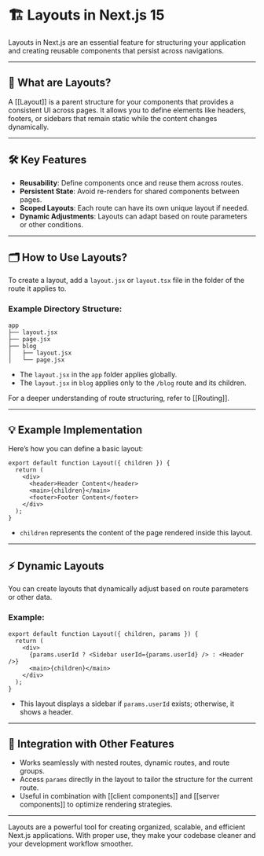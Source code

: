 
# 🏗️ Layouts in Next.js 15

Layouts in Next.js are an essential feature for structuring your application and creating reusable components that persist across navigations.

---

## 📖 What are Layouts?

A [[Layout]] is a parent structure for your components that provides a consistent UI across pages. It allows you to define elements like headers, footers, or sidebars that remain static while the content changes dynamically.

---

## 🛠️ Key Features

- **Reusability**: Define components once and reuse them across routes.
- **Persistent State**: Avoid re-renders for shared components between pages.
- **Scoped Layouts**: Each route can have its own unique layout if needed.
- **Dynamic Adjustments**: Layouts can adapt based on route parameters or other conditions.

---

## 🗂️ How to Use Layouts?

To create a layout, add a `layout.jsx` or `layout.tsx` file in the folder of the route it applies to.

### **Example Directory Structure**:
```
app
├── layout.jsx
├── page.jsx
├── blog
│   ├── layout.jsx
│   └── page.jsx
```
- The `layout.jsx` in the `app` folder applies globally.
- The `layout.jsx` in `blog` applies only to the `/blog` route and its children.

For a deeper understanding of route structuring, refer to [[Routing]].

---

## 💡 Example Implementation

Here’s how you can define a basic layout:

```tsx
export default function Layout({ children }) {
  return (
    <div>
      <header>Header Content</header>
      <main>{children}</main>
      <footer>Footer Content</footer>
    </div>
  );
}
```

- `children` represents the content of the page rendered inside this layout.

---

## ⚡ Dynamic Layouts

You can create layouts that dynamically adjust based on route parameters or other data.

### **Example**:
```tsx
export default function Layout({ children, params }) {
  return (
    <div>
      {params.userId ? <Sidebar userId={params.userId} /> : <Header />}
      <main>{children}</main>
    </div>
  );
}
```

- This layout displays a sidebar if `params.userId` exists; otherwise, it shows a header.

---

## 🔗 Integration with Other Features

- Works seamlessly with nested routes, dynamic routes, and route groups.
- Access `params` directly in the layout to tailor the structure for the current route.
- Useful in combination with [[client components]] and [[server components]] to optimize rendering strategies.

---

Layouts are a powerful tool for creating organized, scalable, and efficient Next.js applications. With proper use, they make your codebase cleaner and your development workflow smoother.

